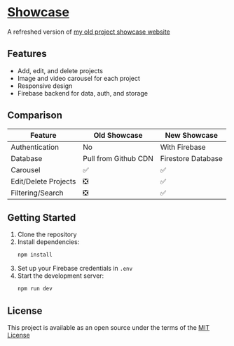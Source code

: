 # [Showcase](https://joesprojects.vercel.app)

A refreshed version of [my old project showcase website](https://joe.js.org/projects)

## Features
- Add, edit, and delete projects
- Image and video carousel for each project
- Responsive design
- Firebase backend for data, auth, and storage

## Comparison 

| Feature          | Old Showcase         | New Showcase          |
|------------------|----------------------|-----------------------|
| Authentication   | No                   | With Firebase         |
| Database         | Pull from Github CDN | Firestore Database    |
| Carousel         | ✅                   | ✅                   | 
| Edit/Delete Projects | ❎               | ✅                    |
| Filtering/Search | ❎                   | ✅                   |


## Getting Started
1. Clone the repository
2. Install dependencies:
   ```bash
   npm install
   ```
3. Set up your Firebase credentials in `.env`
4. Start the development server:
   ```bash
   npm run dev
   ```

## License
This project is available as an open source under the terms of the [MIT License](LICENSE)
